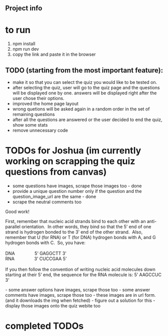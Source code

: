 ## Project info

# to run
1) npm install
2) npm run dev
3) copy the link and paste it in the browser

## TODO (starting from the most important feature):
- make it so that you can select the quiz you would like to be tested on.
- after selecting the quiz, user will go to the quiz page and the questions will be displayed one by one. answers will be displayed right after the user chose their options. 
- improved the home page layout
- wrong quetions will be asked again in a random order in the set of remaining questions
- after all the questions are answered or the user decided to end the quiz, show some stats
- remove unnecessary code

# TODOs for Joshua (im currently working on scrapping the quiz questions from canvas)
- some questions have images, scrape those images too - done
- provide a unique question number only if the question and the question_image_url are the same - done
- scrape the neutral comments too

<div class="quiz_comment">
<p class="correct_comments">Good work!</p>
<p class="neutral_comments">First, remember that nucleic acid strands bind to each other with
an anti-parallel orientation.&nbsp; In other words, they bind so that the 5’ end of one
strand is hydrogen bonded to the 3’ end of the other strand.&nbsp; Also, remember that U
(for RNA) or T (for DNA) hydrogen bonds with A, and G hydrogen bonds with C.&nbsp; So, you
have:<br>
<br>DNA&nbsp;&nbsp;&nbsp;&nbsp;&nbsp;&nbsp;&nbsp;&nbsp;&nbsp;&nbsp;&nbsp;&nbsp;&nbsp;&nbsp;&nbsp;
5’ GAGGCTT
3’<br>RNA&nbsp;&nbsp;&nbsp;&nbsp;&nbsp;&nbsp;&nbsp;&nbsp;&nbsp;&nbsp;&nbsp;&nbsp;&nbsp;&nbsp;&nbsp;
3’ CUCCGAA 5’<br> <br>If you then follow the convention of writing nucleic acid molecules
down starting at their 5’ end, the sequence for the RNA molecule is: 5’ AAGCCUC 3’</p>
</div>
- some answer options have images, scrape those too
- some answer comments have images, scrape those too
- these images are in url form. (and it downloads the img when fetched) - figure out a solution for this
- display those images onto the quiz webite too

# completed TODOs